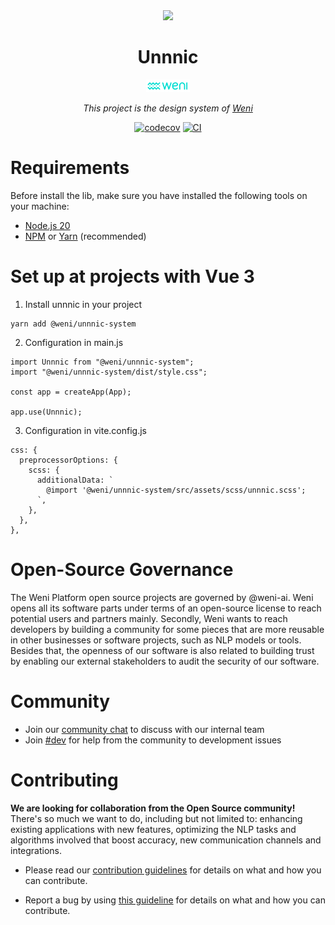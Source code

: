 <div align="center">

<img src="https://github.com/weni-ai/unnnic/assets/69015179/659e88c0-9e42-4a03-8e64-a35961e6079c" height="100" />


# Unnnic

<img src="https://github.com/Ilhasoft/weni-webapp/raw/main/src/assets/LogoWeniAnimada.svg" height="20" />


*This project is the design system of [Weni](https://github.com/weni-ai)*

[![codecov](https://codecov.io/github/weni-ai/unnnic/graph/badge.svg?token=UR64TB938Z)](https://codecov.io/github/weni-ai/unnnic) [![CI](https://github.com/weni-ai/unnnic/workflows/CI/badge.svg)](https://github.com/weni-ai/unnnic/actions?workflow=CI)

</div>

# Requirements
Before install the lib, make sure you have installed the following tools on your machine:

- [Node.js 20](https://nodejs.org/en)
- [NPM](https://www.npmjs.com/) or [Yarn](https://yarnpkg.com/) (recommended) 

# Set up at projects with Vue 3

1. Install unnnic in your project

```
yarn add @weni/unnnic-system
```

2. Configuration in main.js 

```
import Unnnic from "@weni/unnnic-system";
import "@weni/unnnic-system/dist/style.css";

const app = createApp(App);

app.use(Unnnic);
```

3. Configuration in vite.config.js

```
css: {
  preprocessorOptions: {
    scss: {
      additionalData: `
        @import '@weni/unnnic-system/src/assets/scss/unnnic.scss';
      `,
    },
  },
},
```

# Open-Source Governance
The Weni Platform open source projects are governed by @weni-ai. Weni opens all its software parts under terms of an open-source license to reach potential users and partners mainly. Secondly, Weni wants to reach developers by building a community for some pieces that are more reusable in other businesses or software projects, such as NLP models or tools. Besides that, the openness of our software is also related to building trust by enabling our external stakeholders to audit the security of our software.

# Community

- Join our [community chat](https://community-chat.weni.ai) to discuss with our internal team
- Join [#dev](https://community-chat.weni.ai/channel/dev) for help from the community to development issues

# Contributing

**We are looking for collaboration from the Open Source community!** There's so much we want to do, 
including but not limited to: enhancing existing applications with new features, 
optimizing the NLP tasks and algorithms involved that boost accuracy, new communication channels and integrations.

* Please read our [contribution guidelines](https://github.com/ilhasoft/weni-platform/blob/main/.github/CONTRIBUTING.md) for details on what and how you can contribute.

* Report a bug by using [this guideline](https://github.com/ilhasoft/weni-platform/blob/main/.github/CONTRIBUTING.md#report-a-bug) 
for details on what and how you can contribute.
